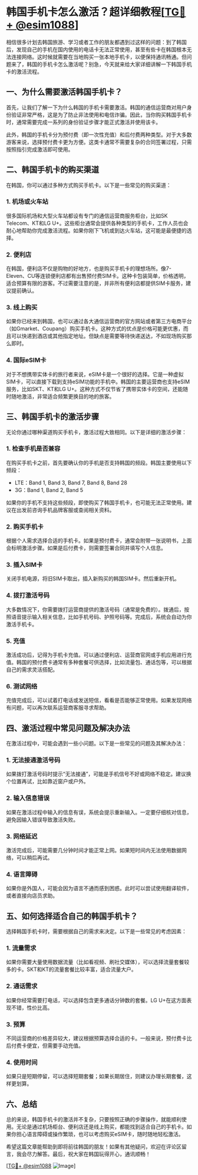 # 韩国手机卡怎么激活？超详细教程[[TG💪+ @esim1088](https://t.me/s/esim1088)]

相信很多计划去韩国旅游、学习或者工作的朋友都遇到过这样的问题：到了韩国后，发现自己的手机在国内使用的电话卡无法正常使用，甚至有些卡在韩国根本无法连接网络。这时候就需要在当地购买一张本地手机卡，以便保持通讯畅通。但问题来了，韩国的手机卡怎么激活呢？别急，今天就来给大家详细讲解一下韩国手机卡的激活流程。

## 一、为什么需要激活韩国手机卡？

首先，让我们了解一下为什么韩国的手机卡需要激活。韩国的通信运营商对用户身份验证非常严格，这是为了防止非法使用和电信诈骗。因此，当你购买韩国手机卡时，通常需要完成一系列的身份验证步骤才能正式激活并使用该卡。

此外，韩国的手机卡分为预付费（即一次性充值）和后付费两种类型。对于大多数游客来说，选择预付费卡更为方便。这类卡通常不需要复杂的合同签署过程，只需按照指引完成激活即可使用。

## 二、韩国手机卡的购买渠道

在韩国，你可以通过多种方式购买手机卡。以下是一些常见的购买渠道：

### 1. **机场或火车站**
   很多国际机场和大型火车站都设有专门的通信运营商服务柜台，比如SK Telecom、KT和LG U+。这些柜台通常会提供各种类型的手机卡，工作人员也会耐心地帮助你完成激活流程。如果你刚下飞机或到达火车站，这可能是最便捷的选择。

### 2. **便利店**
   在韩国，便利店不仅是购物的好地方，也是购买手机卡的理想场所。像7-Eleven、CU等连锁便利店都有出售预付费SIM卡。这种卡包装简单，价格透明，适合预算有限的游客。不过需要注意的是，并非所有便利店都提供SIM卡服务，建议提前确认。

### 3. **线上购买**
   如果你已经来到韩国，也可以通过各大通信运营商的官方网站或者第三方电商平台（如Gmarket、Coupang）购买手机卡。这种方式的优点是价格可能更优惠，而且可以快递到酒店或其他指定地址。但缺点是需要等待快递送达，不如现场购买那么即时。

### 4. **国际eSIM卡**
   对于不想携带实体卡的旅行者来说，eSIM卡是一个很好的选择。它是一种虚拟SIM卡，可以直接下载到支持eSIM功能的手机中。韩国的主要运营商也支持eSIM服务，比如SKT、KT和LG U+。这种方式不仅节省了携带实体卡的空间，还能随时随地激活，非常适合频繁更换目的地的旅客。

## 三、韩国手机卡的激活步骤

无论你通过哪种渠道购买手机卡，激活过程大致相同。以下是详细的激活步骤：

### 1. **检查手机是否兼容**
   在购买手机卡之前，首先要确认你的手机是否支持韩国的频段。韩国主要使用以下频段：
   - LTE：Band 1, Band 3, Band 7, Band 8, Band 28
   - 3G：Band 1, Band 2, Band 5
   
   如果你的手机不支持这些频段，即使购买了韩国手机卡，也可能无法正常使用。建议在出发前咨询手机品牌客服或查阅相关资料。

### 2. **购买手机卡**
   根据个人需求选择合适的手机卡。如果是预付费卡，通常会附带一张说明书，上面会标明激活步骤。如果是后付费卡，则需要签署合同并填写个人信息。

### 3. **插入SIM卡**
   关闭手机电源，将旧SIM卡取出，插入新购买的韩国SIM卡。然后重新开机。

### 4. **拨打激活号码**
   大多数情况下，你需要拨打运营商提供的激活号码（通常是免费的）。拨通后，按照语音提示输入相关信息，比如手机号码、护照号码等。完成后，系统会自动为你激活手机卡。

### 5. **充值**
   激活成功后，记得为手机卡充值。可以通过便利店、运营商官网或手机应用进行充值。韩国的预付费卡通常有多种套餐可供选择，比如流量包、通话包等，可以根据自己的需求灵活搭配。

### 6. **测试网络**
   充值完成后，可以试着打电话或发送短信，看看是否能够正常使用。如果发现网络有问题，可以再次联系运营商客服寻求帮助。

## 四、激活过程中常见问题及解决办法

在激活过程中，可能会遇到一些小问题。以下是一些常见的问题及其解决办法：

### 1. **无法接通激活号码**
   如果拨打激活号码时提示“无法接通”，可能是手机信号不好或网络不稳定。建议换个位置再试，比如靠近窗户或户外。

### 2. **输入信息错误**
   如果在激活过程中输入的信息有误，系统会提示重新输入。一定要仔细核对信息，避免因输入错误导致激活失败。

### 3. **网络延迟**
   激活完成后，可能需要几分钟时间才能正常上网。如果短时间内无法使用数据网络，可以稍后再试。

### 4. **语言障碍**
   如果你是外国人，可能会因为语言不通而感到困惑。此时可以尝试使用翻译软件，或者直接向店员求助。

## 五、如何选择适合自己的韩国手机卡？

选择韩国手机卡时，需要根据自己的需求来决定。以下是一些常见的考虑因素：

### 1. **流量需求**
   如果你需要大量使用数据流量（比如看视频、刷社交媒体），可以选择流量套餐较多的卡。SKT和KT的流量套餐比较丰富，适合流量大户。

### 2. **通话需求**
   如果你经常需要打电话，可以选择包含更多通话分钟数的套餐。LG U+在这方面表现不错，性价比高。

### 3. **预算**
   不同运营商的价格差异较大，建议根据预算选择合适的卡。一般来说，预付费卡比后付费卡便宜，但需要手动充值。

### 4. **使用时间**
   如果只是短期停留，可以选择短期套餐；如果长期居住，则建议办理长期套餐，这样更划算。

## 六、总结

总的来说，韩国手机卡的激活并不复杂，只要按照正确的步骤操作，就能顺利使用。无论是通过机场柜台、便利店还是线上购买，都能找到适合自己的手机卡。如果你担心语言障碍或操作繁琐，也可以考虑购买eSIM卡，随时随地轻松激活。

希望这篇文章能帮助到即将前往韩国的朋友！如果有其他疑问，欢迎在评论区留言，我会尽力解答。最后，祝大家在韩国玩得开心，通讯顺畅！

[[TG💪+ @esim1088](https://t.me/s/esim1088) ![Image](https://i.postimg.cc/4NQfJmqS/Snipaste-2025-05-13-00-14-12.png)]